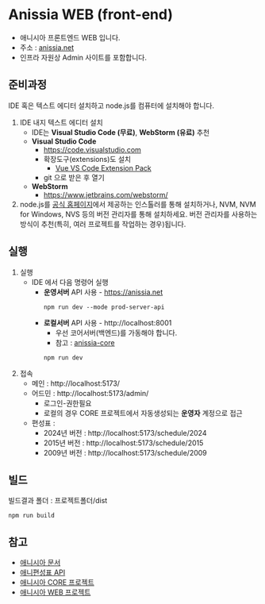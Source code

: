 # Anissia WEB (front-end)
- 애니시아 프론트엔드 WEB 입니다.
- 주소 : [anissia.net](https://anissia.net)
- 인프라 자원상 Admin 사이트를 포함합니다.

## 준비과정
IDE 혹은 텍스트 에디터 설치하고 node.js를 컴퓨터에 설치해야 합니다.
1. IDE 내지 텍스트 에디터 설치
    * IDE는 **Visual Studio Code (무료)**, **WebStorm (유료)** 추천
    * **Visual Studio Code**
        * https://code.visualstudio.com
        * 확장도구(extensions)도 설치
            * [Vue VS Code Extension Pack](https://marketplace.visualstudio.com/items?itemName=sdras.vue-vscode-extensionpack)
        * git 으로 받은 후 열기
    * **WebStorm**
        * https://www.jetbrains.com/webstorm/
1. node.js를 [공식 홈페이지](https://nodejs.org/ko)에서 제공하는 인스톨러를 통해 설치하거나, NVM, NVM for Windows, NVS 등의 버전 관리자를 통해 설치하세요. 버전 관리자를 사용하는 방식이 추천(특히, 여러 프로젝트를 작업하는 경우)됩니다.

## 실행
1. 실행
    * IDE 에서 다음 명령어 실행
        * **운영서버** API 사용 - https://anissia.net
            ``` shell
            npm run dev --mode prod-server-api
            ```
        * **로컬서버** API 사용 - http://localhost:8001
            - 우선 코어서버(백엔드)를 가동해야 합니다.
            - 참고 : [anissia-core](https://github.com/anissia-net/core)
            ``` shell
            npm run dev
            ```
2. 접속
    * 메인 : http://localhost:5173/
    * 어드민 : http://localhost:5173/admin/
        * 로그인-권한필요
        * 로컬의 경우 CORE 프로젝트에서 자동생성되는 **운영자** 계정으로 접근
    * 편성표 :
        * 2024년 버전 : http://localhost:5173/schedule/2024
        * 2015년 버전 : http://localhost:5173/schedule/2015
        * 2009년 버전 : http://localhost:5173/schedule/2009

## 빌드
빌드결과 폴더 : 프로젝트폴더/dist
``` shell
npm run build
```

## 참고
* [애니시아 문서](https://github.com/anissia-net/document)
* [애니편성표 API](https://github.com/anissia-net/document/blob/main/api_anime_schdule.md)
* [애니시아 CORE 프로젝트](https://github.com/anissia-net/core)
* [애니시아 WEB 프로젝트](https://github.com/anissia-net/web)
